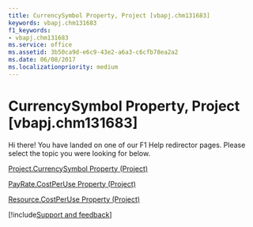 ```yaml
---
title: CurrencySymbol Property, Project [vbapj.chm131683]
keywords: vbapj.chm131683
f1_keywords:
- vbapj.chm131683
ms.service: office
ms.assetid: 3b50ca9d-e6c9-43e2-a6a3-c6cfb78ea2a2
ms.date: 06/08/2017
ms.localizationpriority: medium
---
```



# CurrencySymbol Property, Project [vbapj.chm131683]

Hi there! You have landed on one of our F1 Help redirector pages. Please select the topic you were looking for below.

[Project.CurrencySymbol Property (Project)](https://msdn.microsoft.com/library/5eccebc5-5c3d-4b30-31e0-68036411bca7%28Office.15%29.aspx)

[PayRate.CostPerUse Property (Project)](https://msdn.microsoft.com/library/7925d309-afb9-a0f8-7d40-9c2388fdaa1d%28Office.15%29.aspx)

[Resource.CostPerUse Property (Project)](https://msdn.microsoft.com/library/171217c9-200b-8cd1-b985-aa1aed099d0e%28Office.15%29.aspx)

[!include[Support and feedback](~/includes/feedback-boilerplate.md)]
